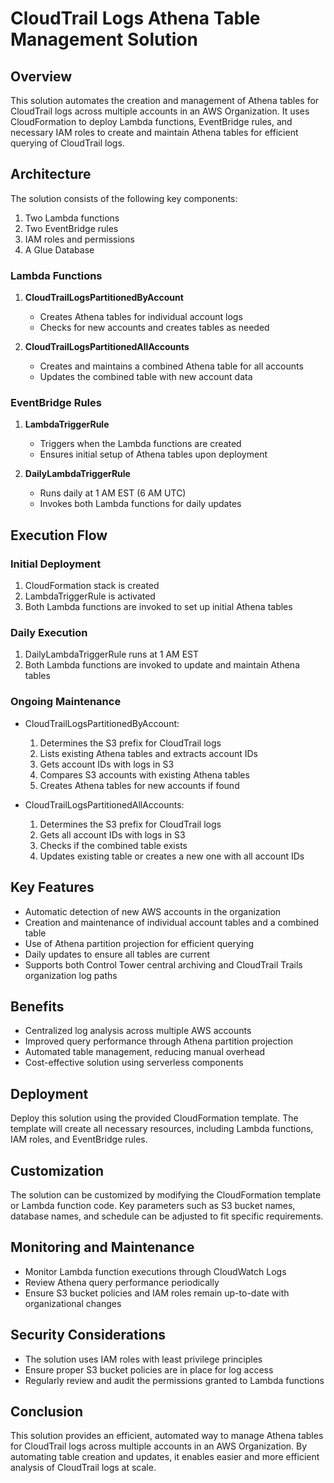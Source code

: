 # CloudTrail Logs Athena Table Management Solution

## Overview

This solution automates the creation and management of Athena tables for CloudTrail logs across multiple accounts in an AWS Organization. It uses CloudFormation to deploy Lambda functions, EventBridge rules, and necessary IAM roles to create and maintain Athena tables for efficient querying of CloudTrail logs.

## Architecture

The solution consists of the following key components:

1. Two Lambda functions
2. Two EventBridge rules
3. IAM roles and permissions
4. A Glue Database

### Lambda Functions

1. **CloudTrailLogsPartitionedByAccount**
   - Creates Athena tables for individual account logs
   - Checks for new accounts and creates tables as needed

2. **CloudTrailLogsPartitionedAllAccounts**
   - Creates and maintains a combined Athena table for all accounts
   - Updates the combined table with new account data

### EventBridge Rules

1. **LambdaTriggerRule**
   - Triggers when the Lambda functions are created
   - Ensures initial setup of Athena tables upon deployment

2. **DailyLambdaTriggerRule**
   - Runs daily at 1 AM EST (6 AM UTC)
   - Invokes both Lambda functions for daily updates

## Execution Flow

### Initial Deployment

1. CloudFormation stack is created
2. LambdaTriggerRule is activated
3. Both Lambda functions are invoked to set up initial Athena tables

### Daily Execution

1. DailyLambdaTriggerRule runs at 1 AM EST
2. Both Lambda functions are invoked to update and maintain Athena tables

### Ongoing Maintenance

- CloudTrailLogsPartitionedByAccount:
  1. Determines the S3 prefix for CloudTrail logs
  2. Lists existing Athena tables and extracts account IDs
  3. Gets account IDs with logs in S3
  4. Compares S3 accounts with existing Athena tables
  5. Creates Athena tables for new accounts if found

- CloudTrailLogsPartitionedAllAccounts:
  1. Determines the S3 prefix for CloudTrail logs
  2. Gets all account IDs with logs in S3
  3. Checks if the combined table exists
  4. Updates existing table or creates a new one with all account IDs

## Key Features

- Automatic detection of new AWS accounts in the organization
- Creation and maintenance of individual account tables and a combined table
- Use of Athena partition projection for efficient querying
- Daily updates to ensure all tables are current
- Supports both Control Tower central archiving and CloudTrail Trails organization log paths

## Benefits

- Centralized log analysis across multiple AWS accounts
- Improved query performance through Athena partition projection
- Automated table management, reducing manual overhead
- Cost-effective solution using serverless components

## Deployment

Deploy this solution using the provided CloudFormation template. The template will create all necessary resources, including Lambda functions, IAM roles, and EventBridge rules.

## Customization

The solution can be customized by modifying the CloudFormation template or Lambda function code. Key parameters such as S3 bucket names, database names, and schedule can be adjusted to fit specific requirements.

## Monitoring and Maintenance

- Monitor Lambda function executions through CloudWatch Logs
- Review Athena query performance periodically
- Ensure S3 bucket policies and IAM roles remain up-to-date with organizational changes

## Security Considerations

- The solution uses IAM roles with least privilege principles
- Ensure proper S3 bucket policies are in place for log access
- Regularly review and audit the permissions granted to Lambda functions

## Conclusion

This solution provides an efficient, automated way to manage Athena tables for CloudTrail logs across multiple accounts in an AWS Organization. By automating table creation and updates, it enables easier and more efficient analysis of CloudTrail logs at scale.
